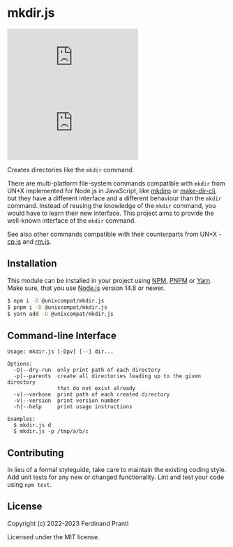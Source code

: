 # mkdir.js

[![Latest version](https://img.shields.io/npm/v/@unixcompat/mkdir.js)
 ![Dependency status](https://img.shields.io/librariesio/release/npm/@unixcompat/mkdir.js)
](https://www.npmjs.com/package/@unixcompat/mkdir.js)

Creates directories like the `mkdir` command.

There are multi-platform file-system commands compatible with `mkdir` from UN*X implemented for Node.js in JavaScript, like [mkdirp] or [make-dir-cli], but they have a different interface and a different behaviour than the `mkdir` command. Instead of reusing the knowledge of the `mkdir` command, you would have to learn their new interface. This project aims to provide the well-known interface of the `mkdir` command.

See also other commands compatible with their counterparts from UN*X - [cp.js] and [rm.js].

## Installation

This module can be installed in your project using [NPM], [PNPM] or [Yarn]. Make sure, that you use [Node.js] version 14.8 or newer.

```sh
$ npm i -D @unixcompat/mkdir.js
$ pnpm i -D @unixcompat/mkdir.js
$ yarn add -D @unixcompat/mkdir.js
```

## Command-line Interface

    Usage: mkdir.js [-Dpv] [--] dir...

    Options:
      -D|--dry-run  only print path of each directory
      -p|--parents  create all directories leading up to the given directory
                    that do not exist already
      -v|--verbose  print path of each created directory
      -V|--version  print version number
      -h|--help     print usage instructions

    Examples:
      $ mkdir.js d
      $ mkdir.js -p /tmp/a/b/c

## Contributing

In lieu of a formal styleguide, take care to maintain the existing coding style.  Add unit tests for any new or changed functionality. Lint and test your code using `npm test`.

## License

Copyright (c) 2022-2023 Ferdinand Prantl

Licensed under the MIT license.

[Node.js]: http://nodejs.org/
[NPM]: https://www.npmjs.com/
[PNPM]: https://pnpm.io/
[Yarn]: https://yarnpkg.com/
[mkdirp]: https://www.npmjs.com/package/mkdirp
[make-dir-cli]: https://www.npmjs.com/package/make-dir-cli
[cp.js]: https://www.npmjs.com/package/@unixcompat/cp.js
[rm.js]: https://www.npmjs.com/package/@unixcompat/rm.js
